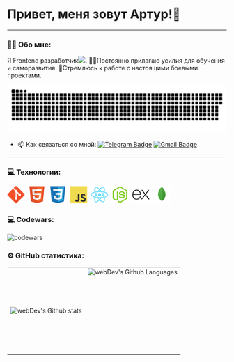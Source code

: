 # Привет, меня зовут Артур!:wave:
---
### :man_technologist: Обо мне:

Я Frontend разработчик<img src="https://media.giphy.com/media/WUlplcMpOCEmTGBtBW/giphy.gif" width="30px">. 
👨‍🎓Постоянно прилагаю усилия для обучения и саморазвития.
🎯Стремлюсь к работе с настоящими боевыми проектами.

<p align="center">
 <img width="600" src="assets/github-snake.svg" alt="snake"/>
</p>

- :mailbox: Как связаться со мной:  [![Telegram Badge](https://img.shields.io/badge/-Artur-blue?style=flat&logo=Telegram&logoColor=white)](https://t.me/banjjjy) [![Gmail Badge](https://img.shields.io/badge/-Gmail-red?style=flat&logo=Gmail&logoColor=white)](mailto:adgamoffartur@yandex.ru)

---

### 💻 Технологии:

<div>
  <img src="https://github.com/devicons/devicon/blob/master/icons/git/git-original.svg" title="git" alt="git" width="40" height="40"/>&nbsp
  <img src="https://github.com/devicons/devicon/blob/master/icons/html5/html5-original.svg" title="html5" alt="html5" width="40" height="40"/>&nbsp
  <img src="https://github.com/devicons/devicon/blob/master/icons/css3/css3-original.svg" title="css" alt="css" width="40" height="40"/>&nbsp
  <img src="https://github.com/devicons/devicon/blob/master/icons/javascript/javascript-original.svg" title="javascript" alt="javascript" width="40" height="40"/>&nbsp
  <img src="https://github.com/devicons/devicon/blob/master/icons/react/react-original.svg" title="reactjs" alt="reactjs" width="40" height="40"/>&nbsp
  <img src="https://github.com/devicons/devicon/blob/master/icons/nodejs/nodejs-original.svg" title="nodejs" alt="nodejs" width="40" height="40"/>&nbsp
  <img src="https://github.com/devicons/devicon/blob/master/icons/express/express-original.svg" title="express" alt="express" width="40" height="40"/>&nbsp
  <img src="https://github.com/devicons/devicon/blob/master/icons/mongodb/mongodb-original.svg" title="mongodb" alt="mongodb" width="40" height="40"/>&nbsp;
</div>

### 💻 Codewars:

![codewars](https://www.codewars.com/users/Artur766/badges/large)

### ⚙️ GitHub статистика:

<table>
  <tr>
    <td>
      <img align="left" src="http://github-readme-streak-stats.herokuapp.com?user=artur766&theme=dark&background=000000" alt="webDev's Github stats" />
    </td>
    <td>
      <img height="195px" align="right" alt="webDev's Github Languages" src="https://github-readme-stats-sigma-five.vercel.app/api/top-langs/?username=artur766&layout=compact&theme=vision-friendly-dark" />
    </td>
  </tr>
</table>
<!--
**Artur766/Artur766** is a ✨ _special_ ✨ repository because its `README.md` (this file) appears on your GitHub profile.

Here are some ideas to get you started:

- 🔭 I’m currently working on ...
- 🌱 I’m currently learning ...
- 👯 I’m looking to collaborate on ...
- 🤔 I’m looking for help with ...
- 💬 Ask me about ...
- 📫 How to reach me: ...
- 😄 Pronouns: ...
- ⚡ Fun fact: ...
-->
